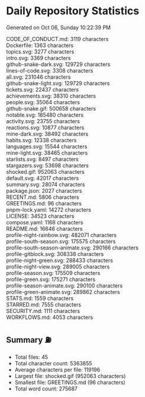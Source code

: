 # Daily Repository Statistics 
Generated on Oct 06, Sunday 10:22:39 PM  

CODE_OF_CONDUCT.md: 3119 characters  
Dockerfile: 1363 characters  
topics.svg: 3277 characters  
intro.svg: 3369 characters  
github-snake-dark.svg: 129729 characters  
lines-of-code.svg: 3308 characters  
all.svg: 231046 characters  
github-snake-light.svg: 129729 characters  
tickets.svg: 22437 characters  
achievements.svg: 38310 characters  
people.svg: 35064 characters  
github-snake.gif: 500658 characters  
notable.svg: 185480 characters  
activity.svg: 23755 characters  
reactions.svg: 10877 characters  
mine-dark.svg: 38492 characters  
habits.svg: 12338 characters  
languages.svg: 15544 characters  
mine-light.svg: 38465 characters  
starlists.svg: 8497 characters  
stargazers.svg: 53698 characters  
shocked.gif: 952063 characters  
default.svg: 42017 characters  
summary.svg: 28074 characters  
package.json: 2027 characters  
RECENT.md: 5806 characters  
GREETINGS.md: 96 characters  
pnpm-lock.yaml: 14272 characters  
LICENSE: 34523 characters  
compose.yaml: 1168 characters  
README.md: 16646 characters  
profile-night-rainbow.svg: 482071 characters  
profile-south-season.svg: 175575 characters  
profile-south-season-animate.svg: 290166 characters  
profile-gitblock.svg: 308338 characters  
profile-night-green.svg: 288433 characters  
profile-night-view.svg: 289005 characters  
profile-season.svg: 175509 characters  
profile-green.svg: 175271 characters  
profile-season-animate.svg: 290100 characters  
profile-green-animate.svg: 289862 characters  
STATS.md: 1559 characters  
STARRED.md: 7555 characters  
SECURITY.md: 1111 characters  
WORKFLOWS.md: 4053 characters  

## Summary ⛽  
- Total files: 45  
- Total character count: 5363855  
- Average characters per file: 119196  
- Largest file: shocked.gif (952063 characters)  
- Smallest file: GREETINGS.md (96 characters)  
- Total word count: 275687  
